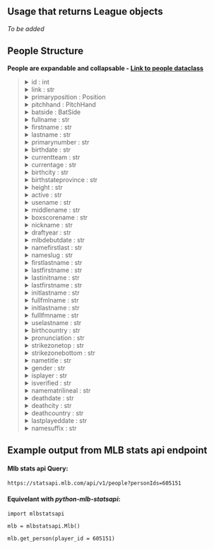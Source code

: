 ## Usage that returns League objects

_To be added_

## People Structure

**People are expandable and collapsable - [Link to people dataclass](https://github.com/zero-sum-seattle/python-mlb-statsapi/blob/development/mlbstatsapi/models/people/people.py)**

<blockquote>

<details>
<summary>id : int  </summary>

* People id 
</details>

<details>
<summary>link : str </summary>

* link to people endpoint
</details>

<details>
<summary>primaryposition : Position </summary>

* Person primary position. Dataclass: [Position](https://github.com/zero-sum-seattle/python-mlb-statsapi/blob/development/mlbstatsapi/models/people/attributes.py) 

<blockquote>

<details>
<summary>code: str </summary>

* code number of the Position 
</details>

<details>
<summary>name: str </summary>

* the name of the Position 
</details>

<details>
<summary>type: str </summary>

* the type of the Position 
</details>

<details>
<summary>abbreviation: str </summary>

* the abbreviation of the Position 
</details>

</blockquote>

</details>

<details>
<summary>pitchhand : PitchHand </summary>

* Person primary position. Dataclass: [PitchHand](https://github.com/zero-sum-seattle/python-mlb-statsapi/blob/development/mlbstatsapi/models/people/attributes.py) 

<blockquote>

<details>
<summary>code : str </summary>

* code number of the PitchHand 
</details>

<details>
<summary>descritpion: str </summary>

* description of the PitchHand 
</details>

</blockquote>

</details>

<details>
<summary>batside : BatSide </summary>

* Person's BatSide. Dataclass: [BatSide](https://github.com/zero-sum-seattle/python-mlb-statsapi/blob/development/mlbstatsapi/models/people/attributes.py) 

<blockquote>

<details>
<summary>code : str </summary>

* code number of the BatSide 
</details>

<details>
<summary>descritpion: str </summary>

* description of the BatSide 
</details>

</blockquote>
 
</details>

<details>
<summary>fullname : str </summary>

* full name of the Person
</details>

<details>
<summary>firstname : str </summary>

* First name of the Person
</details>

<details>
<summary>lastname : str </summary>

* Last name of the Person
</details>

<details>
<summary>primarynumber : str </summary>

* Primary number of the Person
</details>

<details>
<summary>birthdate : str </summary>

* Birth date of the Person 
</details>

<details>
<summary>currentteam : str </summary>

* The current Team of the Person 
</details>

<details>
<summary>currentage : str </summary>

* The current age of the Person 
</details>

<details>
<summary>birthcity : str </summary>

* The birthcity of the Person 
</details>

<details>
<summary>birthstateprovince : str </summary>

* The province of the birth state 
</details>

<details>
<summary>height : str </summary>

* The height of the Person 
</details>

<details>
<summary>active : str </summary>

* The active status of the Person 
</details>

<details>
<summary>usename : str </summary>

* The use name of the Person 
</details>

<details>
<summary>middlename : str </summary>

* The middle name of the Person 
</details>

<details>
<summary>boxscorename : str </summary>

* The box score name of the Person 
</details>

<details>
<summary>nickname : str </summary>

* The nickname of the Person
</details>

<details>
<summary>draftyear : str </summary>

* The draft year of the Person 
</details>

<details>
<summary>mlbdebutdate : str </summary>

* The MLB debut date of the Person 
</details>

<details>
<summary>namefirstlast : str </summary>

* The first and last name of the Person 
</details>
        
<details>
<summary>nameslug : str </summary>

* The name slug of the Person
</details>
        
<details>
<summary>firstlastname : str </summary>

* The first and last name of the Person 
</details>
        
<details>
<summary>lastfirstname : str </summary>

* The last and first name of the Person
</details>

<details>
<summary>lastinitname : str </summary>

* The last and first name of the Person
</details>

<details>
<summary>lastfirstname : str </summary>

* The last init name of the Person
</details>

<details>
<summary>initlastname : str </summary>

* The init last name of the Person
</details>
        
<details>
<summary>fullfmlname : str </summary>

* The init last name of the Person
</details>

<details>
<summary>initlastname : str </summary>

* The full fml name of the Person
</details>

<details>
<summary>fulllfmname : str </summary>

* The full lfm name of the Person
</details>

<details>
<summary>uselastname : str </summary>

* The last name of the Person
</details>
        
<details>
<summary>birthcountry : str </summary>

* The birth country of the Person
</details>

<details>
<summary>pronunciation : str </summary>

* The pronuciation of the Person's name
</details>

<details>
<summary>strikezonetop : str </summary>

* The strike zone top of the Person
</details>

<details>
<summary>strikezonebottom : str </summary>

* The strike zone bottom of the Person
</details>

<details>
<summary>nametitle : str </summary>

* The name title of the Person
</details>

<details>
<summary>gender : str </summary>
 
 * The gender of the Person
</details>

<details>
<summary>isplayer : str </summary>

* The player status of the Person
</details>

<details>
<summary>isverified : str </summary>

* The verification of the Person
</details>

<details>
<summary>namematrilineal : str </summary>

* The name matrilineal of the Person
</details>
       
<details>
<summary>deathdate : str </summary>

* The death date of the Person
</details>

<details>
<summary>deathcity : str </summary>

* The death city of the Person
</details>
        
<details>
<summary>deathcountry : str </summary>

* The death country of the Person
</details>

<details>
<summary>lastplayeddate : str </summary>

* The last played date of the Person
</details>

<details>
<summary>namesuffix : str </summary>

* The namesuffix of the Person
</details>

</blockquote>

## Example output from MLB stats api endpoint

#### Mlb stats api Query:   
```https://statsapi.mlb.com/api/v1/people?personIds=605151```

#### Equivelant with *python-mlb-statsapi*:   
```
import mlbstatsapi

mlb = mlbstatsapi.Mlb()

mlb.get_person(player_id = 605151)
```
